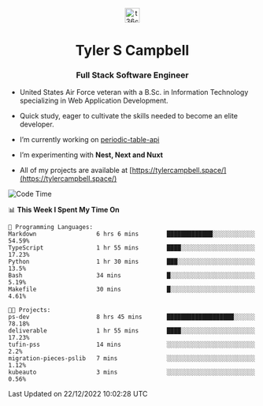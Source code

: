 <p align="center">
<a href="https://www.linkedin.com/in/t36campbell" target="blank"><img align="center" src="https://ik.imagekit.io/t36campbell/Portfolio/linkedin.png.original_m8bbGgPh6.png" alt="t36campbell" height="30" width="30" /></a>
</p>
<h1 align="center">Tyler S Campbell</h1>
<h3 align="center">Full Stack Software Engineer</h3>

* United States Air Force veteran with a B.Sc. in Information Technology specializing in Web Application Development. 

* Quick study, eager to cultivate the skills needed to become an elite developer.

* I’m currently working on [periodic-table-api](https://github.com/t36campbell/periodic-table-api)

* I’m experimenting with **Nest, Next and Nuxt**

* All of my projects are available at [https://tylercampbell.space/](https://tylercampbell.space/)

<!--START_SECTION:waka-->
![Code Time](http://img.shields.io/badge/Code%20Time-2%2C056%20hrs%2015%20mins-blue)

📊 **This Week I Spent My Time On** 

```text
💬 Programming Languages: 
Markdown                 6 hrs 6 mins        █████████████░░░░░░░░░░░░   54.59% 
TypeScript               1 hr 55 mins        ████░░░░░░░░░░░░░░░░░░░░░   17.23% 
Python                   1 hr 30 mins        ███░░░░░░░░░░░░░░░░░░░░░░   13.5% 
Bash                     34 mins             █░░░░░░░░░░░░░░░░░░░░░░░░   5.19% 
Makefile                 30 mins             █░░░░░░░░░░░░░░░░░░░░░░░░   4.61%

🐱‍💻 Projects: 
ps-dev                   8 hrs 45 mins       ███████████████████░░░░░░   78.18% 
deliverable              1 hr 55 mins        ████░░░░░░░░░░░░░░░░░░░░░   17.23% 
tufin-pss                14 mins             ░░░░░░░░░░░░░░░░░░░░░░░░░   2.2% 
migration-pieces-pslib   7 mins              ░░░░░░░░░░░░░░░░░░░░░░░░░   1.12% 
kubeauto                 3 mins              ░░░░░░░░░░░░░░░░░░░░░░░░░   0.56%

```


 Last Updated on 22/12/2022 10:02:28 UTC
<!--END_SECTION:waka-->
